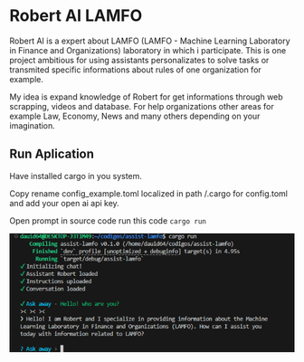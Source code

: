 # Robert AI LAMFO
Robert AI is a expert about LAMFO (LAMFO - Machine Learning Laboratory in Finance and Organizations) laboratory in which i participate. This is one project ambitious for using assistants personalizates to solve tasks or transmited specific informations about rules of one organization for example.

My idea is expand knowledge of Robert for get informations through web scrapping, videos and database. For help organizations other areas for example Law, Economy, News and many others depending on your imagination.

## Run Aplication
Have installed cargo in you system.

Copy rename config_example.toml localized in path /.cargo for config.toml
and add your open ai api key.

Open prompt in source code run this code `cargo run`

![Prompt Initialized Aplication](image-1.png)